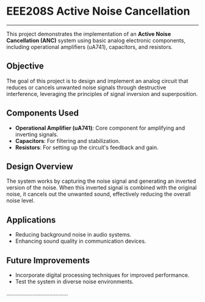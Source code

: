 # EEE208S Active Noise Cancellation  
---

This project demonstrates the implementation of an **Active Noise Cancellation (ANC)** system using basic analog electronic components, including operational amplifiers (uA741), capacitors, and resistors.  

## Objective  
The goal of this project is to design and implement an analog circuit that reduces or cancels unwanted noise signals through destructive interference, leveraging the principles of signal inversion and superposition.  

## Components Used  
- **Operational Amplifier (uA741)**: Core component for amplifying and inverting signals.  
- **Capacitors**: For filtering and stabilization.  
- **Resistors**: For setting up the circuit's feedback and gain.  

## Design Overview  
The system works by capturing the noise signal and generating an inverted version of the noise. When this inverted signal is combined with the original noise, it cancels out the unwanted sound, effectively reducing the overall noise level.  

## Applications  
- Reducing background noise in audio systems.  
- Enhancing sound quality in communication devices.  

## Future Improvements  
- Incorporate digital processing techniques for improved performance.  
- Test the system in diverse noise environments.  


........................................
